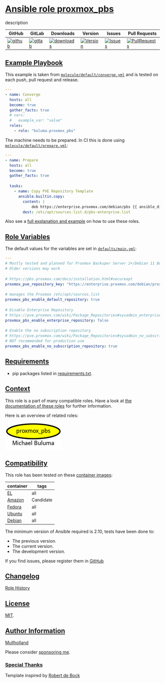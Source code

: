 # [Ansible role proxmox_pbs](#proxmox_pbs)

description

|GitHub|GitLab|Downloads|Version|Issues|Pull Requests|
|------|------|-------|-------|------|-------------|
|[![github](https://github.com/buluma/ansible-role-proxmox_pbs/workflows/Ansible%20Molecule/badge.svg)](https://github.com/buluma/ansible-role-proxmox_pbs/actions)|[![gitlab](https://gitlab.com/shadowwalker/ansible-role-proxmox_pbs/badges/master/pipeline.svg)](https://gitlab.com/shadowwalker/ansible-role-proxmox_pbs)|[![downloads](https://img.shields.io/ansible/role/d/)](https://galaxy.ansible.com/buluma/proxmox_pbs)|[![Version](https://img.shields.io/github/release/buluma/ansible-role-proxmox_pbs.svg)](https://github.com/buluma/ansible-role-proxmox_pbs/releases/)|[![Issues](https://img.shields.io/github/issues/buluma/ansible-role-proxmox_pbs.svg)](https://github.com/buluma/ansible-role-proxmox_pbs/issues/)|[![PullRequests](https://img.shields.io/github/issues-pr-closed-raw/buluma/ansible-role-proxmox_pbs.svg)](https://github.com/buluma/ansible-role-proxmox_pbs/pulls/)|

## [Example Playbook](#example-playbook)

This example is taken from [`molecule/default/converge.yml`](https://github.com/buluma/ansible-role-proxmox_pbs/blob/master/molecule/default/converge.yml) and is tested on each push, pull request and release.

```yaml
---
- name: Converge
  hosts: all
  become: true
  gather_facts: true
  # vars:
  #   example_var: "value"
  roles:
    - role: "buluma.proxmox_pbs"
```

The machine needs to be prepared. In CI this is done using [`molecule/default/prepare.yml`](https://github.com/buluma/ansible-role-proxmox_pbs/blob/master/molecule/default/prepare.yml):

```yaml
---
- name: Prepare
  hosts: all
  become: true
  gather_facts: true

  tasks:
    - name: Copy PVE Repository Template
      ansible.builtin.copy:
        content: |
            deb https://enterprise.proxmox.com/debian/pbs {{ ansible_distribution_release }} pbs-enterprise
        dest: /etc/apt/sources.list.d/pbs-enterprise.list
```

Also see a [full explanation and example](https://buluma.github.io/how-to-use-these-roles.html) on how to use these roles.

## [Role Variables](#role-variables)

The default values for the variables are set in [`defaults/main.yml`](https://github.com/buluma/ansible-role-proxmox_pbs/blob/master/defaults/main.yml):

```yaml
---
# Mostly tested and planned for Proxmox Backuper Server 2+/Debian 11 Bullseye
# Older versions may work

# https://pbs.proxmox.com/docs/installation.html#secureapt
proxmox_pve_repository_key: "https://enterprise.proxmox.com/debian/proxmox-release-bullseye.gpg"

# manages the Proxmox /etc/apt/sources.list
proxmox_pbs_enable_default_repository: true

# Disable Enterprise Repository
# https://pve.proxmox.com/wiki/Package_Repositories#sysadmin_enterprise_repo
proxmox_pbs_enable_enterprise_repository: false

# Enable the no subscription repository
# https://pve.proxmox.com/wiki/Package_Repositories#sysadmin_no_subscription_repo
# NOT recommended for production use
proxmox_pbs_enable_no_subscription_repository: true
```

## [Requirements](#requirements)

- pip packages listed in [requirements.txt](https://github.com/buluma/ansible-role-proxmox_pbs/blob/master/requirements.txt).


## [Context](#context)

This role is a part of many compatible roles. Have a look at [the documentation of these roles](https://buluma.github.io/) for further information.

Here is an overview of related roles:

![dependencies](https://raw.githubusercontent.com/buluma/ansible-role-proxmox_pbs/png/requirements.png "Dependencies")

## [Compatibility](#compatibility)

This role has been tested on these [container images](https://hub.docker.com/u/buluma):

|container|tags|
|---------|----|
|[EL](https://hub.docker.com/repository/docker/buluma/enterpriselinux/general)|all|
|[Amazon](https://hub.docker.com/repository/docker/buluma/amazonlinux/general)|Candidate|
|[Fedora](https://hub.docker.com/repository/docker/buluma/fedora/general)|all|
|[Ubuntu](https://hub.docker.com/repository/docker/buluma/ubuntu/general)|all|
|[Debian](https://hub.docker.com/repository/docker/buluma/debian/general)|all|

The minimum version of Ansible required is 2.10, tests have been done to:

- The previous version.
- The current version.
- The development version.

If you find issues, please register them in [GitHub](https://github.com/buluma/ansible-role-proxmox_pbs/issues)

## [Changelog](#changelog)

[Role History](https://github.com/buluma/ansible-role-proxmox_pbs/blob/master/CHANGELOG.md)

## [License](#license)

[MIT](https://github.com/buluma/ansible-role-proxmox_pbs/blob/master/LICENSE).

## [Author Information](#author-information)

[Mullholland](https://buluma.github.io/)

Please consider [sponsoring me](https://github.com/sponsors/buluma).

### [Special Thanks](#special-thanks)

Template inspired by [Robert de Bock](https://github.com/robertdebock)
